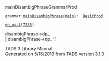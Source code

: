 <span class="title">mainDisambigPhrase</span><span class="type">GrammarProd</span>

`grammar `<span class="classExtLink">[`mainDisambigPhrase(main)`](../object/mainDisambigPhrase(main).html)</span>` :   `[`BasicProd`](../object/BasicProd.html)

[`en_us.t`](../file/en_us.t.html)`[`[`7285`](../source/en_us.t.html#7285)`]`

<div class="gramrule">

disambigPhrase-\>dp\_  
\| disambigPhrase-\>dp\_ '.'  

</div>

<div class="ftr">

TADS 3 Library Manual  
Generated on 5/16/2013 from TADS version 3.1.3

</div>
